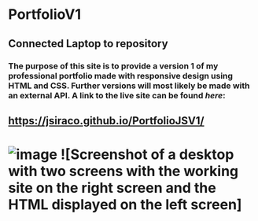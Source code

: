 # PortfolioV1

## Connected Laptop to repository

### The purpose of this site is to provide a **version 1** of my professional portfolio made with responsive design using HTML and CSS. Further versions will most likely be made with an external API. A link to the live site can be found *here*:
## https://jsiraco.github.io/PortfolioJSV1/

# ![image](https://github.com/jsiraco/PortfolioV1/blob/main/assets/images/Live%20PortfolioV1.png) ![Screenshot of a desktop with two screens with the working site on the right screen and the HTML displayed on the left screen]
